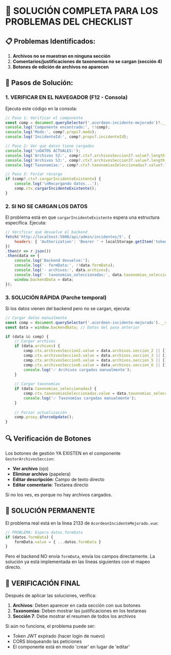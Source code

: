 # 🔧 SOLUCIÓN COMPLETA PARA LOS PROBLEMAS DEL CHECKLIST

## 📋 Problemas Identificados:

1. **Archivos no se muestran en ninguna sección**
2. **Comentarios/justificaciones de taxonomías no se cargan (sección 4)**
3. **Botones de edición de archivos no aparecen**

## 🎯 Pasos de Solución:

### 1. VERIFICAR EN EL NAVEGADOR (F12 - Consola)

Ejecuta este código en la consola:

```javascript
// Paso 1: Verificar el componente
const comp = document.querySelector('.acordeon-incidente-mejorado')?.__vueParentComponent;
console.log('Componente encontrado:', !!comp);
console.log('Modo:', comp?.props?.modo);
console.log('IncidenteId:', comp?.props?.incidenteId);

// Paso 2: Ver qué datos tiene cargados
console.log('\nDATOS ACTUALES:');
console.log('Archivos S2:', comp?.ctx?.archivosSeccion2?.value?.length || 0);
console.log('Archivos S3:', comp?.ctx?.archivosSeccion3?.value?.length || 0);
console.log('Taxonomías:', comp?.ctx?.taxonomiasSeleccionadas?.value?.length || 0);

// Paso 3: Forzar recarga
if (comp?.ctx?.cargarIncidenteExistente) {
    console.log('\nRecargando datos...');
    comp.ctx.cargarIncidenteExistente();
}
```

### 2. SI NO SE CARGAN LOS DATOS

El problema está en que `cargarIncidenteExistente` espera una estructura específica. Ejecuta:

```javascript
// Verificar qué devuelve el backend
fetch('http://localhost:5000/api/admin/incidentes/5', {
    headers: { 'Authorization': 'Bearer ' + localStorage.getItem('token') }
})
.then(r => r.json())
.then(data => {
    console.log('Backend devuelve:');
    console.log('- formData:', !!data.formData);
    console.log('- archivos:', data.archivos);
    console.log('- taxonomias_seleccionadas:', data.taxonomias_seleccionadas?.length);
    window.backendData = data;
});
```

### 3. SOLUCIÓN RÁPIDA (Parche temporal)

Si los datos vienen del backend pero no se cargan, ejecuta:

```javascript
// Cargar datos manualmente
const comp = document.querySelector('.acordeon-incidente-mejorado').__vueParentComponent;
const data = window.backendData; // Datos del paso anterior

if (data && comp) {
    // Cargar archivos
    if (data.archivos) {
        comp.ctx.archivosSeccion2.value = data.archivos.seccion_2 || [];
        comp.ctx.archivosSeccion3.value = data.archivos.seccion_3 || [];
        comp.ctx.archivosSeccion5.value = data.archivos.seccion_5 || [];
        comp.ctx.archivosSeccion6.value = data.archivos.seccion_6 || [];
        console.log('✅ Archivos cargados manualmente');
    }
    
    // Cargar taxonomías
    if (data.taxonomias_seleccionadas) {
        comp.ctx.taxonomiasSeleccionadas.value = data.taxonomias_seleccionadas;
        console.log('✅ Taxonomías cargadas manualmente');
    }
    
    // Forzar actualización
    comp.proxy.$forceUpdate();
}
```

## 🔍 Verificación de Botones

Los botones de gestión YA EXISTEN en el componente `GestorArchivosSeccion`:
- **Ver archivo** (ojo) 
- **Eliminar archivo** (papelera)
- **Editar descripción**: Campo de texto directo
- **Editar comentario**: Textarea directo

Si no los ves, es porque no hay archivos cargados.

## 🚨 SOLUCIÓN PERMANENTE

El problema real está en la línea 2133 de `AcordeonIncidenteMejorado.vue`:

```javascript
// PROBLEMA: Espera datos.formData
if (datos.formData) {
    formData.value = { ...datos.formData }
}
```

Pero el backend NO envía `formData`, envía los campos directamente. La solución ya está implementada en las líneas siguientes con el mapeo directo.

## 📝 VERIFICACIÓN FINAL

Después de aplicar las soluciones, verifica:

1. **Archivos**: Deben aparecer en cada sección con sus botones
2. **Taxonomías**: Deben mostrar las justificaciones en los textareas
3. **Sección 7**: Debe mostrar el resumen de todos los archivos

Si aún no funciona, el problema puede ser:
- Token JWT expirado (hacer login de nuevo)
- CORS bloqueando las peticiones
- El componente está en modo 'crear' en lugar de 'editar'